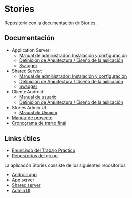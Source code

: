 # Stories

Repositorio con la documentación de Stories.

## Documentación

* Application Server:
  * [Manual de administrador: Instalación y configuración](https://github.com/taller2-2018-1-grupo2/python-server/blob/master/docs/administrador.md)
  * [Definición de Arquitectura / Diseño de la aplicación](https://github.com/taller2-2018-1-grupo2/python-server/blob/master/docs/arquitectura.md)
  * [Swagger](https://github.com/taller2-2018-1-grupo2/python-server/blob/master/stories_app_server.json)
* Shared Server:
  * [Manual de administrador: Instalación y configuración](https://github.com/taller2-2018-1-grupo2/shared-server/blob/master/README.md)
  * [Definición de Arquitectura / Diseño de la aplicación](https://github.com/taller2-2018-1-grupo2/shared-server/blob/master/docs/arquitectura.md)
  * [Swagger](https://github.com/taller2-2018-1-grupo2/shared-server/blob/master/shared_server_swagger.yaml)
* Cliente Android:
  * [Manual de usuario](https://github.com/taller2-2018-1-grupo2/android-app/blob/master/docs/manual_usuario.md)
  * [Definición de Arquitectura / Diseño de la aplicación](https://github.com/taller2-2018-1-grupo2/android-app/blob/master/docs/arquitectura.md)
* Stories Admin UI
  * [Manual de Usuario](https://github.com/taller2-2018-1-grupo2/stories-react/blob/master/docs/user_manual.md)
* [Manual de proyecto](https://docs.google.com/document/d/1z1C9m3dm-Vx6Ms50Mdojlf0MNTuGCCSKU7xNhCq62jc/edit)
* [Cronograma de tramo final](https://docs.google.com/document/d/1peJ3YoZshuZdq0z-b3xY-hwNcCp8qgRwq5b1Aq6Jd1Q/edit)

## Links útiles

* [Enunciado del Trabajo Práctico](https://github.com/taller-de-programacion-2/taller-de-programacion-2.github.io/tree/master/trabajo-practico/enunciados/2018/1)
* [Repositorios del grupo](https://github.com/orgs/taller2-2018-1-grupo2/dashboard)

La aplicación Stories consiste de los siguientes repositorios
* [Android app](https://github.com/taller2-2018-1-grupo2/android-app)
* [App server](https://github.com/taller2-2018-1-grupo2/python-server)
* [Shared server](https://github.com/taller2-2018-1-grupo2/shared-server)
* [Admin UI](https://github.com/taller2-2018-1-grupo2/stories-react)
